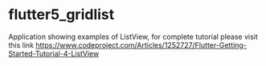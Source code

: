 # flutter5_gridlist

Application showing examples of ListView, for complete tutorial please visit this link
https://www.codeproject.com/Articles/1252727/Flutter-Getting-Started-Tutorial-4-ListView


